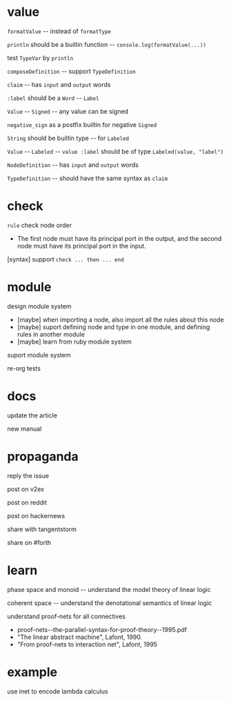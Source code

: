 # value

`formatValue` -- instead of `formatType`

`println` should be a builtin function -- `console.log(formatValue(...))`

test `TypeVar` by `println`

`composeDefinition` -- support `TypeDefinition`

`claim` -- has `input` and `output` words

`:label` should be a `Word` -- `Label`

`Value` -- `Signed` -- any value can be signed

`negative_sign` as a postfix builtin for negative `Signed`

`String` should be builtin type -- for `Labeled`

`Value` -- `Labeled` -- `value :label` should be of type `Labeled(value, "label")`

`NodeDefinition` -- has `input` and `output` words

`TypeDefinition` -- should have the same syntax as `claim`

# check

`rule` check node order

- The first node must have its principal port in the output,
  and the second node must have its principal port in the input.

[syntax] support `check ... then ... end`

# module

design module system

- [maybe] when importing a node, also import all the rules about this node
- [maybe] suport defining node and type in one module, and defining rules in another module
- [maybe] learn from ruby module system

suport module system

re-org tests

# docs

update the article

new manual

# propaganda

reply the issue

post on v2ex

post on reddit

post on hackernews

share with tangentstorm

share on #forth

# learn

phase space and monoid -- understand the model theory of linear logic

coherent space -- understand the denotational semantics of linear logic

understand proof-nets for all connectives

- proof-nets--the-parallel-syntax-for-proof-theory--1995.pdf
- "The linear abstract machine", Lafont, 1990.
- "From proof-nets to interaction net", Lafont, 1995

# example

use inet to encode lambda calculus
